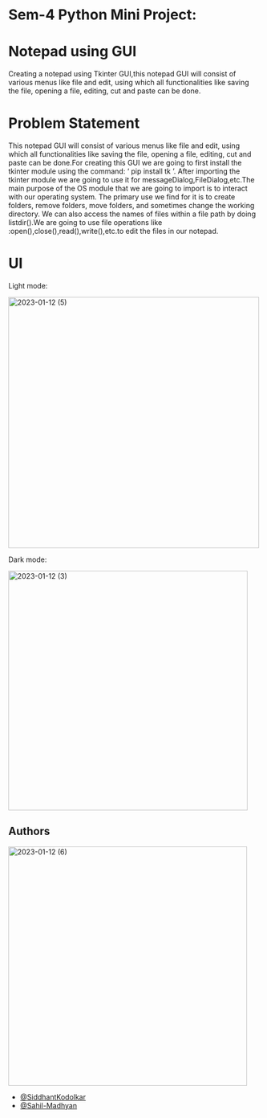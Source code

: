 # Sem-4 Python Mini Project:
# Notepad using GUI

Creating a notepad using Tkinter GUI,this notepad GUI will consist of
various menus like file and edit, using which all functionalities like saving
the file, opening a file, editing, cut and paste can be done.


# Problem Statement

This notepad GUI will consist of various menus like
file and edit, using which all functionalities like saving the file, opening a
file, editing, cut and paste can be done.For creating this GUI we are going
to first install the tkinter module using the command: ‘ pip install tk ’.
After importing the tkinter module we are going to use it for
messageDialog,FileDialog,etc.The main purpose of the OS module that we
are going to import is to interact with our operating system. The primary
use we find for it is to create folders, remove folders, move folders, and
sometimes change the working directory. We can also access the names of
files within a file path by doing listdir().We are going to use file operations
like :open(),close(),read(),write(),etc.to edit the files in our notepad.

# UI
Light mode:

<img width="500" alt="2023-01-12 (5)" src="https://user-images.githubusercontent.com/111975032/212048502-dbabbb8e-a717-4fb0-aaff-8bde3114da83.png">

Dark mode:

<img width="477" alt="2023-01-12 (3)" src="https://user-images.githubusercontent.com/111975032/212048050-2c264e9f-e60d-45e7-a896-cf94774798b0.png">


## Authors

<img width="476" alt="2023-01-12 (6)" src="https://user-images.githubusercontent.com/111975032/212050360-38e6c322-2f76-4253-a16a-f282cae10ba6.png">


- [@SiddhantKodolkar](https://github.com/SiddhantKodolkar)
- [@Sahil-Madhyan](https://github.com/Sahil-Madhyan)
